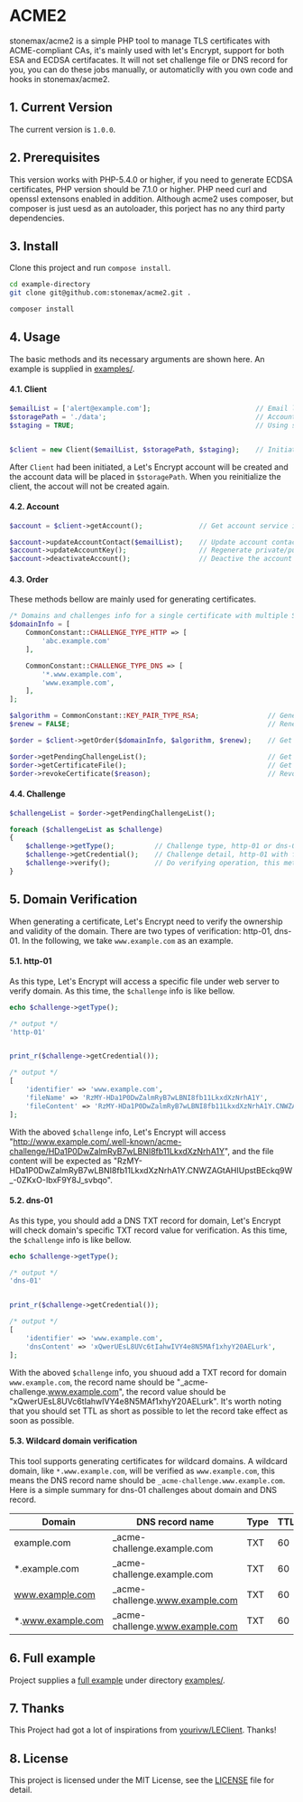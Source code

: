 # ACME2

stonemax/acme2 is a simple PHP tool to manage TLS certificates with ACME-compliant CAs, it's mainly used with let's Encrypt, support for both ESA and ECDSA certifacates. It will not set challenge file or DNS record for you, you can do these jobs manually, or automaticlly with you own code and hooks in stonemax/acme2.


## 1. Current Version
The current version is `1.0.0`.


## 2. Prerequisites
This version works with PHP-5.4.0 or higher, if you need to generate ECDSA certificates, PHP version should be 7.1.0 or higher. PHP need curl and openssl extensons enabled in addition.
Although acme2 uses composer, but composer is just uesd as an autoloader, this porject has no any third party dependencies.


## 3. Install
Clone this project and run `compose install`.

```bash
cd example-directory
git clone git@github.com:stonemax/acme2.git .

composer install
```


## 4. Usage
The basic methods and its necessary arguments are shown here. An example is supplied in [examples/](https://github.com/stonemax/acme2/tree/develop/examples).

#### 4.1. Client

```php
$emailList = ['alert@example.com'];                          // Email list as contact info
$storagePath = './data';                                     // Account data and certificates files will be stored here
$staging = TRUE;                                             // Using stage environment or not, make sure to empty $storagePath directory after you change from staging/test server to the real one


$client = new Client($emailList, $storagePath, $staging);    // Initiating a client
```

After `Client` had been initiated, a Let's Encrypt account will be created and the account data will be placed in `$storagePath`.
When you reinitialize the client, the accout will not be created again.

#### 4.2. Account

```php
$account = $client->getAccount();              // Get account service instance

$account->updateAccountContact($emailList);    // Update account contact info with an email list
$account->updateAccountKey();                  // Regenerate private/public key pair，the old will be replaced by the new
$account->deactivateAccount();                 // Deactive the account
```

#### 4.3. Order
These methods bellow are mainly used for generating certificates.

```php
/* Domains and challenges info for a single certificate with multiple SAN: abc.example.com, *.www.example.com and www.example.com */
$domainInfo = [
    CommonConstant::CHALLENGE_TYPE_HTTP => [
        'abc.example.com'
    ],

    CommonConstant::CHALLENGE_TYPE_DNS => [
        '*.www.example.com',
        'www.example.com',
    ],
];

$algorithm = CommonConstant::KEY_PAIR_TYPE_RSA;                 // Generate RSA certificates, `CommonConstant::KEY_PAIR_TYPE_EC` for ECDSA certificates
$renew = FALSE;                                                 // Renew certificates

$order = $client->getOrder($domainInfo, $algorithm, $renew);    // Get an order service instance

$order->getPendingChallengeList();                              // Get all authorization challenges for domains
$order->getCertificateFile();                                   // Get certificates, such as certificates path, private/public key pair path, valid time
$order->revokeCertificate($reason);                             // Revoke certificates, the certificaes ara unavailable after revoked
```

#### 4.4. Challenge

```php
$challengeList = $order->getPendingChallengeList();

foreach ($challengeList as $challenge)
{
    $challenge->getType();          // Challenge type, http-01 or dns-01
    $challenge->getCredential();    // Challenge detail, http-01 with file name and file content, dns-01 with dns record value
    $challenge->verify();           // Do verifying operation, this method will timeout after 180 seconds by default
}
```


## 5. Domain Verification
When generating a certificate, Let's Encrypt need to verify the ownership and validity of the domain. There are two types of verification: http-01, dns-01.
In the following, we take `www.example.com` as an example.

#### 5.1. http-01
As this type, Let's Encrypt will access a specific file under web server to verify domain.
As this time, the `$challenge` info is like bellow.

```php
echo $challenge->getType();

/* output */
'http-01'


print_r($challenge->getCredential());

/* output */
[
    'identifier' => 'www.example.com',
    'fileName' => 'RzMY-HDa1P0DwZalmRyB7wLBNI8fb11LkxdXzNrhA1Y',
    'fileContent' => 'RzMY-HDa1P0DwZalmRyB7wLBNI8fb11LkxdXzNrhA1Y.CNWZAGtAHIUpstBEckq9W_-0ZKxO-IbxF9Y8J_svbqo',
];
```

With the aboved `$challenge` info, Let's Encrypt will access "http://www.example.com/.well-known/acme-challenge/HDa1P0DwZalmRyB7wLBNI8fb11LkxdXzNrhA1Y", and the file content will be expected as "RzMY-HDa1P0DwZalmRyB7wLBNI8fb11LkxdXzNrhA1Y.CNWZAGtAHIUpstBEckq9W_-0ZKxO-IbxF9Y8J_svbqo".

#### 5.2. dns-01
As this type, you should add a DNS TXT record for domain, Let's Encrypt will check domain's specific TXT record value for verification.
As this time, the `$challenge` info is like bellow.

```php
echo $challenge->getType();

/* output */
'dns-01'


print_r($challenge->getCredential());

/* output */
[
    'identifier' => 'www.example.com',
    'dnsContent' => 'xQwerUEsL8UVc6tIahwIVY4e8N5MAf1xhyY20AELurk',
];
```

With the aboved `$challenge` info, you shuoud add a TXT record for domain `www.example.com`, the record name should be "_acme-challenge.www.example.com", the record value should be "xQwerUEsL8UVc6tIahwIVY4e8N5MAf1xhyY20AELurk".
It's worth noting that you should set TTL as short as possible to let the record take effect as soon as possible.

#### 5.3. Wildcard domain verification
This tool supports generating certificates for wildcard domains.
A wildcard domain, like `*.www.example.com`, will be verified as `www.example.com`, this means the DNS record name should be `_acme-challenge.www.example.com`.
Here is a simple summary for dns-01 challenges about domain and DNS record.

|       Domain       |         DNS record name          | Type | TTL |       DNS record value(just examples)       |
| ------------------ | -------------------------------- | ---- | --- | ------------------------------------------- |
| example.com        | \_acme-challenge.example.com     | TXT  |  60 | xQwerUEsL8UVc6tIahwIVY4e8N5MAf1xhyY20AELurk |
| \*.example.com     | \_acme-challenge.example.com     | TXT  |  60 | G2dOkzSjW3ohib5doPRDrz5a5l8JB1qU8CxURtzF7aE |
| www.example.com    | \_acme-challenge.www.example.com | TXT  |  60 | x1sc0pIwN5Sbqx0NO0QQeu8LxIfhbM2eTjwdWliYxF1 |
| \*.www.example.com | \_acme-challenge.www.example.com | TXT  |  60 | eZ9ViY12gKfdruYHOO7Lu74ICXeQRMDLp5GuHLvPsf7 |


## 6. Full example
Project supplies a [full example](https://github.com/stonemax/acme2/blob/develop/examples/example.php) under directory [examples/](https://github.com/stonemax/acme2/tree/develop/examples).


## 7. Thanks
This Project had got a lot of inspirations from [yourivw/LEClient](https://github.com/yourivw/LEClient). Thanks!


## 8. License
This project is licensed under the MIT License, see the [LICENSE](https://github.com/stonemax/acme2/blob/develop/LICENSE) file for detail.
